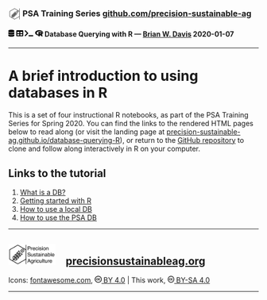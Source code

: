 
<div style="padding-top: 0.5em;">

<h3>

<img src="assets/PSAlogo-only.png" style="height: 1.5em; vertical-align: middle;"/>
PSA Training Series
<a href="https://github.com/precision-sustainable-ag" target="_blank">github.com/precision-sustainable-ag</a>

</h3>

</div>

<h4>

<img src="assets/database-solid.svg" style="height: 1em;"/>
<img src="assets/table-solid.svg" style="height: 1em;"/>
<img src="assets/terminal-solid.svg" style="height: 1em;"/>
<img src="assets/r-project-brands.svg" style="height: 1em;"/> Database
Querying with R —
<a href="https://github.com/brianwdavis" target="_blank">Brian W.
Davis</a> 2020-01-07

</h4>

-----

# A brief introduction to using databases in R

This is a set of four instructional R notebooks, as part of the PSA
Training Series for Spring 2020. You can find the links to the rendered
HTML pages below to read along (or visit the landing page at
[precision-sustainable-ag.github.io/database-querying-R](https://precision-sustainable-ag.github.io/database-querying-R)),
or return to the [GitHub
repository](https://github.com/precision-sustainable-ag/database-querying-R)
to clone and follow along interactively in R on your computer.

## Links to the tutorial

1.  [What is a
    DB?](https://precision-sustainable-ag.github.io/database-querying-R/001_What_is_a_database.nb.html)
2.  [Getting started with
    R](https://precision-sustainable-ag.github.io/database-querying-R/002_Getting_started_with_R.nb.html)
3.  [How to use a local
    DB](https://precision-sustainable-ag.github.io/database-querying-R/003_How_to_use_a_local_DB.nb.html)
4.  [How to use the PSA
    DB](https://precision-sustainable-ag.github.io/database-querying-R/004_How_to_use_the_PSA_DB.nb.html)

-----

## <img src="assets/PSAlogo-text.png" style="height: 2em; padding-right: 1em;"/><a href="http://www.precisionsustainableag.org" target="_blank">precision<wbr>sustainable<wbr>ag.org</a>

Icons:
<a href="https://fontawesome.com" target="_blank">fontawesome.com</a>,
<a href="https://creativecommons.org/licenses/by/4.0/" target="_blank"><img src="assets/creative-commons-brands.svg" style="height: 1em;">
BY 4.0</a> | This work,
<a href="https://creativecommons.org/licenses/by-sa/4.0/" target="_blank"><img src="assets/creative-commons-brands.svg" style="height: 1em;">
BY-SA 4.0</a>

-----
